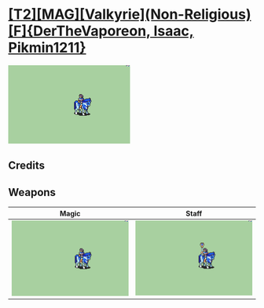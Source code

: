 # [\[T2\]\[MAG\]\[Valkyrie\]\(Non-Religious\)\[F\]{DerTheVaporeon, Isaac, Pikmin1211}](./%5BT2%5D%5BMAG%5D%5BValkyrie%5D(Non-Religious)%5BF%5D%7BDerTheVaporeon,%20Isaac,%20Pikmin1211%7D)

<img src="./6.%20Magic/Magic_000.png" alt="[T2][MAG][Valkyrie](Non-Religious)[F]{DerTheVaporeon, Isaac, Pikmin1211} standing" />

## Credits



## Weapons


|Magic |Staff |
|  :---: | :---: |
| <img alt="Magic animation" src="./6.%20Magic/Magic.gif" /> | <img alt="Staff animation" src="./7.%20Staff/Staff.gif" /> |

